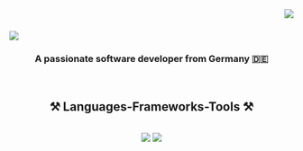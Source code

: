 <img align="right" src="https//visitor-badge.laobi.icu/badge?page_id=MateuszCabaj.MateuszCabaj" />

<h1>
  <a herf="https://git.io/typing.svg">
    <img src="https://readme-typing-svg.herokuapp.com/?font=Righteuos&size=35&center=true&vCenter=true&width=500&height=70&duration=4000&line=Hi+There!+👋;+I'm+Mateusz+Cabaj!;" />
  </a>
</h1>

<h3 align="center">A passionate software developer from Germany 🇩🇪</h3>

<br/>

<div align="center">

</div>

<h2 align="center">⚒️ Languages-Frameworks-Tools ⚒️</h2>
<br/>
<div align="center">
    <img src="https://skillicons.dev/icons?i=html,css,cs,neovim,github,docker,php,tailwind,git," />
    <img src="https://skillicons.dev/icons?i=nodejs,python,javascript,typescript,c,java,cpp,mysql,flask" /><br>
</div>
